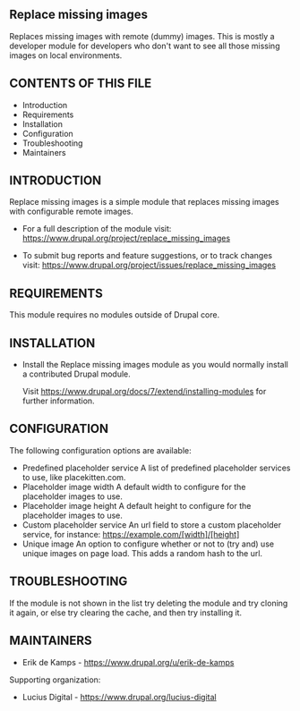 Replace missing images
----------------------

Replaces missing images with remote (dummy) images.
This is mostly a developer module for developers who don't want to see all those
missing images on local environments.


CONTENTS OF THIS FILE
--------------------

 * Introduction
 * Requirements
 * Installation
 * Configuration
 * Troubleshooting
 * Maintainers


INTRODUCTION
------------

Replace missing images is a simple module that replaces missing images with
configurable remote images.

 * For a full description of the module visit:
   https://www.drupal.org/project/replace_missing_images

 * To submit bug reports and feature suggestions, or to track changes visit:
   https://www.drupal.org/project/issues/replace_missing_images


REQUIREMENTS
------------

This module requires no modules outside of Drupal core.


INSTALLATION
------------

 * Install the Replace missing images module as you would normally install a
   contributed Drupal module.

   Visit https://www.drupal.org/docs/7/extend/installing-modules for further
   information.

CONFIGURATION
-------------

The following configuration options are available:

 * Predefined placeholder service
   A list of predefined placeholder services to use, like placekitten.com.
 * Placeholder image width
   A default width to configure for the placeholder images to use.
 * Placeholder image height
   A default height to configure for the placeholder images to use.
 * Custom placeholder service
   An url field to store a custom placeholder service, for instance:
   https://example.com/[width]/[height]
 * Unique image
   An option to configure whether or not to (try and) use unique images on page
   load. This adds a random hash to the url.


TROUBLESHOOTING
---------------

If the module is not shown in the list try deleting the module and try cloning
it again, or else try clearing the cache, and then try installing it.


MAINTAINERS
-----------

 * Erik de Kamps - https://www.drupal.org/u/erik-de-kamps

Supporting organization:

 * Lucius Digital - https://www.drupal.org/lucius-digital
